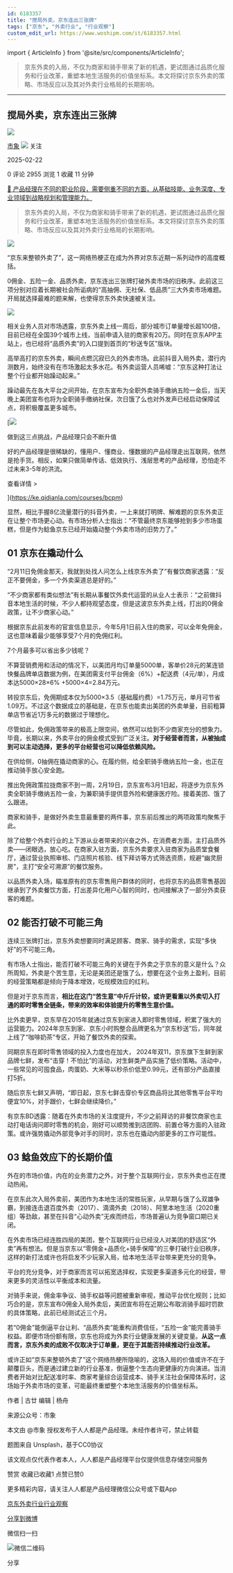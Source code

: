 ```yaml
---
id: 6183357
title: "搅局外卖，京东连出三张牌"
tags: ["京东", "外卖行业", "行业观察"]
custom_edit_url: https://www.woshipm.com/it/6183357.html
---
```

import { ArticleInfo } from '@site/src/components/ArticleInfo';

<ArticleInfo
    author="市象"
    authorLink="https://www.woshipm.com/u/826464"
    published="2025-02-22"
    views={2955}
    comments={0}
    collects={1}
/>

> 京东外卖的入局，不仅为商家和骑手带来了新的机遇，更试图通过品质化服务和行业改革，重塑本地生活服务的价值坐标系。本文将探讨京东外卖的策略、市场反应以及其对外卖行业格局的长期影响。

---

## 搅局外卖，京东连出三张牌

[![](https://static.woshipm.com/view/woshipm_api_def_20240829104203_6543.jpg?imageView2/1/w/72/h/72/q/100)](https://www.woshipm.com/u/826464)

[市象](https://www.woshipm.com/u/826464) ![](https://static.woshipm.com/tag/1122_1@2x.png) 关注

2025-02-22

0 评论 2955 浏览 1 收藏 11 分钟

[🔗 产品经理在不同的职业阶段，需要侧重不同的方面，从基础技能、业务深度、专业领域到战略规划和管理能力。](https://ke.qidianla.com/courses/90pm)

> 京东外卖的入局，不仅为商家和骑手带来了新的机遇，更试图通过品质化服务和行业改革，重塑本地生活服务的价值坐标系。本文将探讨京东外卖的策略、市场反应以及其对外卖行业格局的长期影响。

![](https://image.woshipm.com/2023/04/13/9c470294-d9df-11ed-8440-00163e0b5ff3.jpg)

“京东来整顿外卖了”，这一网络热梗正在成为外界对京东近期一系列动作的高度概括。

0佣金、五险一金、品质外卖，京东连出三张牌打破外卖市场的旧秩序。此前这三项分别对应着长期被社会所诟病的“高抽佣、无社保、低品质”三大外卖市场难题。开局就选择最难的题来解，也使得京东外卖快速被关注。

![](https://image.woshipm.com/wp-files/2025/02/KNEkhWIB0YCGIlWkWSa2.png)

相关业务人员对市场透露，京东外卖上线一周后，部分城市订单量增长超100倍，目前已经在全国39个城市上线，当前申请入驻的商家有20万。同时在京东APP主站上，也已经将“品质外卖”的入口提到首页的“秒送专区”版块。

高举高打的京东外卖，瞬间点燃沉寂已久的外卖市场。此前抖音入局外卖，潜行内测数月，始终没有在市场激起太多水花。有外卖运营人员唏嘘：“京东这种打法让整个行业都开始躁动起来。”

躁动最先在各大平台之间开始，在京东宣布为全职外卖骑手缴纳五险一金后，当天晚上美团宣布也将为全职骑手缴纳社保，次日饿了么也对外发声已经启动保障试点，将积极覆盖更多城市。

[![](https://image.woshipm.com/2023/07/27/1788a218-2c7f-11ee-b91f-00163e0b5ff3.png)

做到这三点挑战，产品经理只会不断升值

好的产品经理是很稀缺的，懂用户、懂商业、懂数据的产品经理走出互联网，依然是抢手货。相反，如果只做简单传话、低效执行、浅层思考的产品经理，恐怕走不过未来3-5年的洪流。

查看详情 >

](https://ke.qidianla.com/courses/bcpm)

显然，相比手握8亿流量潜行的抖音外卖，一上来就打明牌、解难题的京东外卖正在让整个市场更心动。有市场分析人士指出：“不管最终京东能够抢到多少市场蛋糕，但是作为鲶鱼京东已经开始撬动整个外卖市场的旧势力了。”

## 01 京东在撬动什么

“2月11日免佣金那天，我就到处找人问怎么上线京东外卖了”有餐饮商家透露：“反正不要佣金，多一个外卖渠道总是好的。”

“不少商家都有类似想法”有长期从事餐饮外卖代运营的从业人士表示：“之前做抖音本地生活的时候，不少人都持观望态度，但是这波京东外卖上线，打出的0佣金政策，让不少商家心动。”

根据京东此前发布的官宣信息显示，今年5月1日前入住的商家，可以全年免佣金，这也意味着最少能够享受7个月的免佣红利。

7个月最多可以省出多少钱呢？

不算营销费用和活动的情况下，以美团月均订单量5000单，客单价28元的某连锁快餐品牌单店数据为例，在美团需支付平台佣金（6%）+配送费（4元/单），月成本达5000×28×6% +5000×4=2.84万元。

转投京东后，免佣期成本仅为5000×3.5（基础履约费）=1.75万元，单月可节省1.09万。不过这个数据成立的基础是，在京东也能卖出美团的外卖单量，目前粗算单店节省近1万多元的数据过于理想化。

尽管如此，免佣政策带来的极高上限空间，依然可以给到不少商家充分的想象力。毕竟，长期以来，外卖平台的佣金模式受到广泛关注。**对于经营者而言，从被抽成到可以主动选择，更多的平台经营也可以降低依赖风险。**

在供给侧，0抽佣在撬动商家的心。在履约侧，给全职骑手缴纳五险一金，也正在推动骑手放心安全跑。

推出免佣政策拉拢商家不到一周，2月19日，京东宣布3月1日起，将逐步为京东外卖全职骑手缴纳五险一金，为兼职骑手提供意外险和健康医疗险。接着美团、饿了么跟进。

商家和骑手，是做好外卖生意最重要的两件事，京东前后推出的两项政策均聚焦于此。

除了给整个外卖行业的上下游从业者带来的兴奋之外，在消费者方面，主打品质外卖——闭眼选，放心吃。在商家入驻方面，京东外卖要求入驻商家为品质堂食餐厅，通过营业执照审核、门店照片核验、线下拜访等方式筛选资质，规避“幽灵厨房”，主打“安全可溯源”的餐饮服务。

以品质外卖入场，瞄准原有的京东零售用户群体的同时，也将京东的品质零售基因继承到了外卖餐饮方面，打出差异化用户心智的同时，也间接解决了一部分外卖获客的难题。

## 02 能否打破不可能三角

连续三张牌打出，京东外卖想要同时满足顾客、商家、骑手的需求，实现“多快好”的不可能三角。

有市场人士指出，能否打破不可能三角的关键在于外卖之于京东的意义是什么？众所周知，外卖是个苦生意，无论是美团还是饿了么，想要在这个业务上盈利，目前的经营策略都是倾向于降本增效，吃规模效应的红利。

但是对于京东而言，**相比在这门“苦生意”中斤斤计较，或许更看重以外卖切入打通的即时零售全链条，带来的效率和体验提升的零售生意价值。**

比外卖更早，京东早在2015年就通过京东到家进入即时零售领域，积累了强大的运营能力。2024年京东到家、京东小时购整合品牌更名为“京东秒送”后，同年就上线了“咖啡奶茶”专区，开始了餐饮外卖的探索。

同期京东在即时零售领域的投入力度也在加大， 2024年双11，京东旗下生鲜到家品牌七鲜，发布“击穿！不怕比”的活动，对生鲜类产品实施了低价策略。活动中，一些常见的可囤食品，肉蛋奶、大米等以秒杀价低至0.99元，还有部分产品直接打5折。

随后京东七鲜又声明，“即日起，京东七鲜击穿价专区商品将比其他零售平台平均便宜10%，对手跟价，七鲜会继续降价。”

有京东BD透露：随着在外卖市场的关注度提升，不少之前拜访的非餐饮商家也主动打电话询问即时零售的机会，刚好可以顺势推到店团购、前置仓等方面的入驻政策。或许强势撬动外部竞争对手的同时，京东也在撬动内部更多的工作可能性。

## 03 鲶鱼效应下的长期价值

外在的市场价值，内在的业务潜力之外，对于整个互联网行业，京东外卖也正在搅动热闹。

在京东此次入局外卖前，美团作为本地生活的常胜玩家，从早期与饿了么双雄争霸，到接连击退百度外卖（2017）、滴滴外卖（2018）、阿里本地生活（2020重组）等劲敌，甚至在抖音“心动外卖”无疾而终后，市场普遍认为竞争窗口期已关闭。

在外卖市场已经连胜四局的美团，整个互联网行业已经没人对美团的舒适区“外卖”再有想法。但是当京东以“零佣金+品质化+骑手保障”的三拳打破行业旧秩序，这样的新打法或许也将启发不少玩家入局，给本地生活平台带来更充分的竞争。

平台的充分竞争，对于商家而言可以拓宽选择权，实现更多渠道多元化的经营，带来更多的灵活性以平衡成本和流量。

对骑手来说，佣金率争议、骑手权益等问题被重新审视，推动平台优化规则；比如巧合的是，京东宣布0佣金入局外卖后，美团宣布将在近期公布取消骑手超时罚款的具体策略，此前已经测试近三个月。

若“0佣金”能倒逼平台让利、“品质外卖”能重构消费信任，“五险一金”能完善骑手权益。即便市场份额有限，京东也将成为外卖行业健康发展的关键变量。**从这一点而言，京东外卖的成败不仅取决于订单量，更在于其能否持续推动行业改革。**

或许正如“京东来整顿外卖了”这个网络热梗所隐喻的，这场入局的价值或许不在于颠覆巨头，而是通过建立新的行业基准，倒逼整个生态向更健康的方向演进。当消费者开始对比配送准时率、商家考量综合运营成本、骑手关注社会保障体系时，这场始于外卖市场的变革，可能最终重塑整个本地生活服务的价值坐标系。

作者 | 古廿 编辑 | 杨舟

来源公众号：市象

本文由 @市象 授权发布于人人都是产品经理。未经作者许可，禁止转载

题图来自 Unsplash，基于CC0协议

该文观点仅代表作者本人，人人都是产品经理平台仅提供信息存储空间服务

赞赏 收藏已收藏1 点赞已赞0

更多精彩内容，请关注人人都是产品经理微信公众号或下载App

[京东](https://www.woshipm.com/tag/%e4%ba%ac%e4%b8%9c)[外卖行业](https://www.woshipm.com/tag/%e5%a4%96%e5%8d%96%e8%a1%8c%e4%b8%9a)[行业观察](https://www.woshipm.com/tag/%e8%a1%8c%e4%b8%9a%e8%a7%82%e5%af%9f)

[分享到微博](https://service.weibo.com/share/share.php?appkey=2775287854&title=搅局外卖，京东连出三张牌&url=https://www.woshipm.com/it/6183357.html&pic=https://image.woshipm.com/2023/04/13/9c470294-d9df-11ed-8440-00163e0b5ff3.jpg)

微信扫一扫

![微信二维码](https://api.pwmqr.com/qrcode/create/?url=https://www.woshipm.com/it/6183357.html)

分享